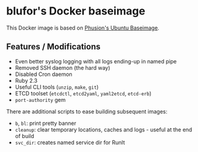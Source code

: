 # blufor's Docker baseimage

This Docker image is based on [Phusion's Ubuntu Baseimage](https://github.com/phusion/baseimage-docker).

## Features / Modifications
- Even better syslog logging with all logs ending-up in named pipe
- Removed SSH daemon (the hard way)
- Disabled Cron daemon
- Ruby 2.3
- Useful CLI tools (```unzip```, ```make```, ```git```)
- ETCD toolset (```etcdctl```, ```etcd2yaml```, ```yaml2etcd```, ```etcd-erb```)
- ```port-authority``` gem

There are additional scripts to ease building subsequent images:
- ```b```, ```bl```: print pretty banner
- ```cleanup```: clear temporary locations, caches and logs - useful at the end of build
- ```svc_dir```: creates named service dir for RunIt
